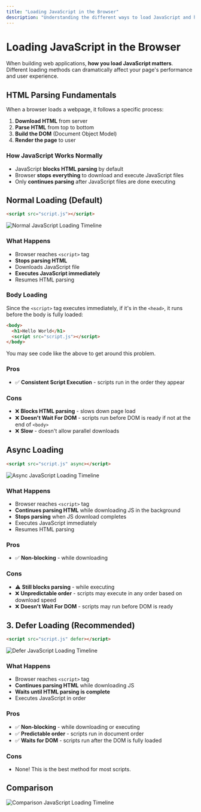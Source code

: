 ```yaml
---
title: "Loading JavaScript in the Browser"
description: "Understanding the different ways to load JavaScript and how they affect page performance."
---
```


# Loading JavaScript in the Browser

When building web applications, **how you load JavaScript matters**. Different loading methods can dramatically affect your page's performance and user experience.

## HTML Parsing Fundamentals

When a browser loads a webpage, it follows a specific process:

1. **Download HTML** from server
2. **Parse HTML** from top to bottom
3. **Build the DOM** (Document Object Model)
4. **Render the page** to user

### How JavaScript Works Normally

- JavaScript **blocks HTML parsing** by default
- Browser **stops everything** to download and execute JavaScript files
- Only **continues parsing** after JavaScript files are done executing

## Normal Loading (Default)

```html
<script src="script.js"></script>
```

![Normal JavaScript Loading Timeline](/fem-getting-started-with-javascript/images/03-running-javascript/normal-js-loading-timeline.svg)

### What Happens

- Browser reaches `<script>` tag
- **Stops parsing HTML**
- Downloads JavaScript file
- **Executes JavaScript immediately**
- Resumes HTML parsing

### Body Loading

Since the `<script>` tag executes immediately, if it's in the `<head>`, it runs before the body is fully loaded:

```html
<body>
  <h1>Hello World</h1>
  <script src="script.js"></script>
</body>
```

You may see code like the above to get around this problem.

### Pros

- ✅ **Consistent Script Execution** - scripts run in the order they appear

### Cons

- ❌ **Blocks HTML parsing** - slows down page load
- ❌ **Doesn't Wait For DOM** - scripts run before DOM is ready if not at the end of `<body>`
- ❌ **Slow** - doesn't allow parallel downloads

## Async Loading

```html
<script src="script.js" async></script>
```

![Async JavaScript Loading Timeline](/fem-getting-started-with-javascript/images/03-running-javascript/async-js-loading-timeline.svg)

### What Happens

- Browser reaches `<script>` tag
- **Continues parsing HTML** while downloading JS in the background
- **Stops parsing** when JS download completes
- Executes JavaScript immediately
- Resumes HTML parsing

### Pros

- ✅ **Non-blocking** - while downloading

### Cons

- ⚠️ **Still blocks parsing** - while executing
- ❌ **Unpredictable order** - scripts may execute in any order based on download speed
- ❌ **Doesn't Wait For DOM** - scripts may run before DOM is ready

## 3. Defer Loading (Recommended)

```html
<script src="script.js" defer></script>
```

![Defer JavaScript Loading Timeline](/fem-getting-started-with-javascript/images/03-running-javascript/defer-js-loading-timeline.svg)

### What Happens

- Browser reaches `<script>` tag
- **Continues parsing HTML** while downloading JS
- **Waits until HTML parsing is complete**
- Executes JavaScript in order

### Pros

- ✅ **Non-blocking** - while downloading or executing
- ✅ **Predictable order** - scripts run in document order
- ✅ **Waits for DOM** - scripts run after the DOM is fully loaded

### Cons

- None! This is the best method for most scripts.

## Comparison

![Comparison JavaScript Loading Timeline](/fem-getting-started-with-javascript/images/03-running-javascript/improved-js-loading-timeline.svg)
